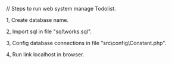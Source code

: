 // Steps to run web system manage Todolist.

1, Create database name.

2, Import sql in file "sql\works.sql".

3, Config database connections in file "src\config\Constant.php".

4, Run link localhost in browser.
